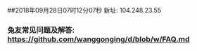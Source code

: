 ##2018年09月28日07时12分07秒 新址: 104.248.23.55
### 兔友常见问题及解答: https://github.com/wanggonging/d/blob/w/FAQ.md
